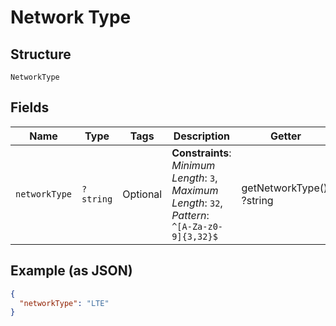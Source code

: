 
# Network Type

## Structure

`NetworkType`

## Fields

| Name | Type | Tags | Description | Getter | Setter |
|  --- | --- | --- | --- | --- | --- |
| `networkType` | `?string` | Optional | **Constraints**: *Minimum Length*: `3`, *Maximum Length*: `32`, *Pattern*: `^[A-Za-z0-9]{3,32}$` | getNetworkType(): ?string | setNetworkType(?string networkType): void |

## Example (as JSON)

```json
{
  "networkType": "LTE"
}
```

